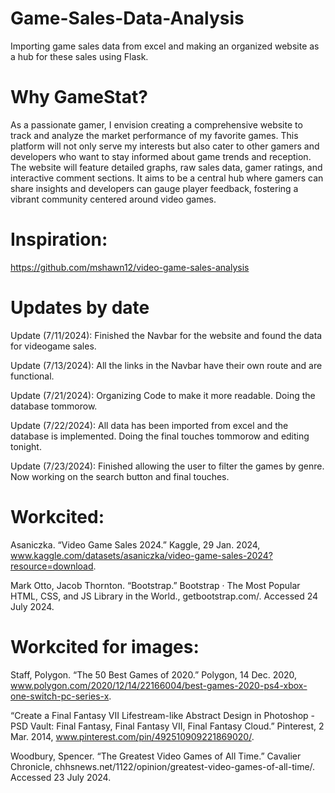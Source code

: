 # Game-Sales-Data-Analysis
Importing game sales data from excel and making an organized website as a hub for these sales using Flask.

# Why GameStat?
As a passionate gamer, I envision creating a comprehensive website to track and analyze the market performance of my favorite games. This platform will not only serve my interests but also cater to other gamers and developers who want to stay informed about game trends and reception. The website will feature detailed graphs, raw sales data, gamer ratings, and interactive comment sections. It aims to be a central hub where gamers can share insights and developers can gauge player feedback, fostering a vibrant community centered around video games.

# Inspiration:
https://github.com/mshawn12/video-game-sales-analysis

# Updates by date
Update (7/11/2024): Finished the Navbar for the website and found the data for videogame sales.

Update (7/13/2024): All the links in the Navbar have their own route and are functional.

Update (7/21/2024): Organizing Code to make it more readable. Doing the database tommorow.

Update (7/22/2024): All data has been imported from excel and the database is implemented. Doing the final touches tommorow and editing tonight.

Update (7/23/2024): Finished allowing the user to filter the games by genre. Now working on the search button and final touches.

# Workcited:
Asaniczka. “Video Game Sales 2024.” Kaggle, 29 Jan. 2024, www.kaggle.com/datasets/asaniczka/video-game-sales-2024?resource=download. 

Mark Otto, Jacob Thornton. “Bootstrap.” Bootstrap · The Most Popular HTML, CSS, and JS Library in the World., getbootstrap.com/. Accessed 24 July 2024. 

# Workcited for images:
Staff, Polygon. “The 50 Best Games of 2020.” Polygon, 14 Dec. 2020, www.polygon.com/2020/12/14/22166004/best-games-2020-ps4-xbox-one-switch-pc-series-x.

“Create a Final Fantasy VII Lifestream-like Abstract Design in Photoshop - PSD Vault: Final Fantasy, Final Fantasy VII, Final Fantasy Cloud.” Pinterest, 2 Mar. 2014, www.pinterest.com/pin/492510909221869020/.

Woodbury, Spencer. “The Greatest Video Games of All Time.” Cavalier Chronicle, chhsnews.net/1122/opinion/greatest-video-games-of-all-time/. Accessed 23 July 2024. 


